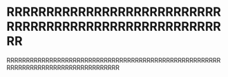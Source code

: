 # RRRRRRRRRRRRRRRRRRRRRRRRRRRRRRRRRRRRRRRRRRRRRRRRRRRRRRRR
RRRRRRRRRRRRRRRRRRRRRRRRRRRRRRRRRRRRRRRRRRRRRRRRRRRRRRRRRRRRRRRRRRRRRRRRRRRRRRRRRRRR
